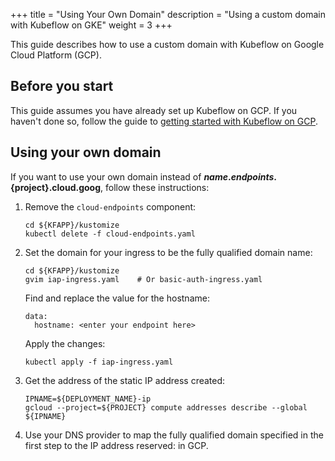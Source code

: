 +++
title = "Using Your Own Domain"
description = "Using a custom domain with Kubeflow on GKE"
weight = 3
+++

This guide describes how to use a custom domain with Kubeflow on Google Cloud 
Platform (GCP).

## Before you start

This guide assumes you have already set up Kubeflow on GCP. If you haven't done
so, follow the guide to 
[getting started with Kubeflow on GCP](/docs/gke/deploy/).

## Using your own domain

If you want to use your own domain instead of **${name}.endpoints.${project}.cloud.goog**, follow these instructions:

1. Remove the `cloud-endpoints` component:

    ```
    cd ${KFAPP}/kustomize
    kubectl delete -f cloud-endpoints.yaml
    ```

1. Set the domain for your ingress to be the fully qualified domain name:

    ```
    cd ${KFAPP}/kustomize
    gvim iap-ingress.yaml    # Or basic-auth-ingress.yaml
    ```

   Find and replace the value for the hostname:

    ```
    data:
      hostname: <enter your endpoint here>
    ```

   Apply the changes:

    ```
    kubectl apply -f iap-ingress.yaml
    ```

1. Get the address of the static IP address created:

    ```
    IPNAME=${DEPLOYMENT_NAME}-ip
    gcloud --project=${PROJECT} compute addresses describe --global ${IPNAME}
    ```

1. Use your DNS provider to map the fully qualified domain specified in the first step to the IP address reserved:
   in GCP.
